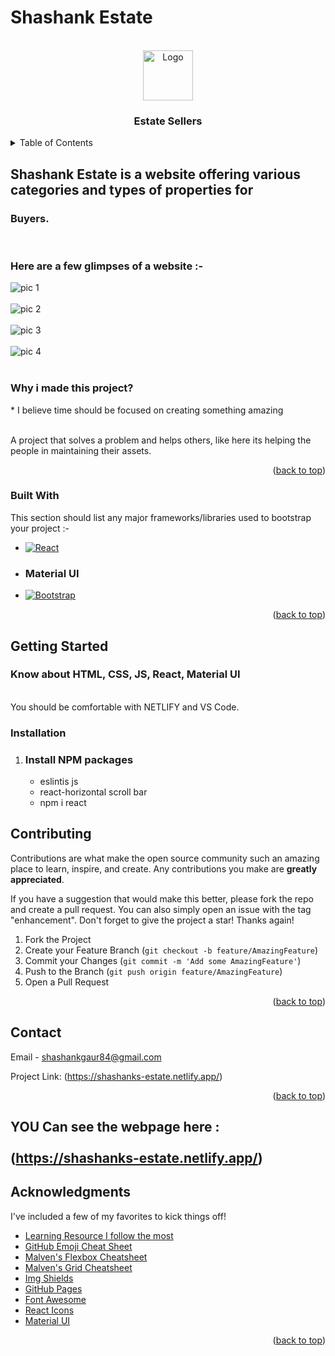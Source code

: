 # Shashank Estate
<!-- PROJECT LOGO -->
<br />
<div align="center">
  <a href="https://github.com/othneildrew/Best-README-Template">
    <img src="https://github.com/Shashank807/Assignment/assets/109886612/dea9f538-f1ae-4403-b918-0bdba392b8d2" alt="Logo" width="80" height="80">
  </a>

  <h3 align="center">Estate Sellers </h3>

 
</div>



<!-- TABLE OF CONTENTS -->
<details>
  <summary>Table of Contents</summary>
  <ol>
    <li>
      <a href="#about-the-project">About The Project</a>
      <ul>
        <li><a href="#built-with">Built With</a></li>
      </ul>
    </li>
    <li>
      <a href="#getting-started">Getting Started</a>
      <ul>
        <li><a href="#prerequisites">Prerequisites</a></li>
        <li><a href="#installation">Installation</a></li>
      </ul>
    </li>
    <li><a href="#usage">Usage</a></li>
    <li><a href="#contact">Contact</a></li>
    <li><a href="#acknowledgments">Acknowledgments</a></li>
  </ol>
</details>



<!-- ABOUT THE PROJECT -->
## Shashank Estate is a website offering various categories and types of properties for <h3>Buyers.  </h3> <br>  
<h3> Here are a few glimpses of a website :-</h3>

![pic 1](https://github.com/Shashank807/Assignment/assets/109886612/c27ce94d-102c-40ce-b143-2c1aa7b46097)<br><br>
![pic 2](https://github.com/Shashank807/Assignment/assets/109886612/870f5e35-c099-4ccf-8fbf-63adf7ad677f)<br><br>
![pic 3](https://github.com/Shashank807/Assignment/assets/109886612/d4ef6f01-3b1b-46d2-9f77-fc064bcb136c)<br><br>
![pic 4](https://github.com/Shashank807/Assignment/assets/109886612/b680f710-4add-4b10-ad33-1be4d5f60784)<br><br>
<h3> Why i made this project? </h3>
* I believe time should be focused on creating something amazing 

<br>A project that solves a problem and helps others, like here its helping the people in maintaining their assets.


<p align="right">(<a href="#readme-top">back to top</a>)</p>



### Built With

This section should list any major frameworks/libraries used to bootstrap your project :-
* [![React][React.js]][React-url]
* <h3>Material UI</h3>
* [![Bootstrap][Bootstrap.com]][Bootstrap-url]


<p align="right">(<a href="#readme-top">back to top</a>)</p>



<!-- GETTING STARTED -->
## Getting Started

<h3>Know about HTML, CSS, JS, React, Material UI </h3> <br>
 You should be comfortable with NETLIFY and VS Code.
 
### Installation


1. <h3>Install NPM packages</h3>

   * eslintis js <br>
   * react-horizontal scroll bar <br>
   * npm i react
   
<!-- USAGE EXAMPLES -->


<!-- CONTRIBUTING -->
## Contributing

Contributions are what make the open source community such an amazing place to learn, inspire, and create. Any contributions you make are **greatly appreciated**.

If you have a suggestion that would make this better, please fork the repo and create a pull request. You can also simply open an issue with the tag "enhancement".
Don't forget to give the project a star! Thanks again!

1. Fork the Project
2. Create your Feature Branch (`git checkout -b feature/AmazingFeature`)
3. Commit your Changes (`git commit -m 'Add some AmazingFeature'`)
4. Push to the Branch (`git push origin feature/AmazingFeature`)
5. Open a Pull Request

<p align="right">(<a href="#readme-top">back to top</a>)</p>






<!-- CONTACT -->
## Contact

Email -  shashankgaur84@gmail.com

Project Link: (https://shashanks-estate.netlify.app/)

<p align="right">(<a href="#readme-top">back to top</a>)</p>


## YOU Can see the webpage here : <br><br> (https://shashanks-estate.netlify.app/)

<!-- ACKNOWLEDGMENTS -->
## Acknowledgments

I've included a few of my favorites to kick things off!

* [Learning Resource I follow the most](https://www.w3schools.com/)
* [GitHub Emoji Cheat Sheet](https://www.webpagefx.com/tools/emoji-cheat-sheet)
* [Malven's Flexbox Cheatsheet](https://flexbox.malven.co/)
* [Malven's Grid Cheatsheet](https://grid.malven.co/)
* [Img Shields](https://shields.io)
* [GitHub Pages](https://pages.github.com)
* [Font Awesome](https://fontawesome.com)
* [React Icons](https://react-icons.github.io/react-icons/search)
* [Material UI](https://mui.com/)

<p align="right">(<a href="#readme-top">back to top</a>)</p>



<!-- MARKDOWN LINKS & IMAGES -->
<!-- https://www.markdownguide.org/basic-syntax/#reference-style-links -->
[contributors-shield]: https://img.shields.io/github/contributors/othneildrew/Best-README-Template.svg?style=for-the-badge
[contributors-url]: https://github.com/othneildrew/Best-README-Template/graphs/contributors
[forks-shield]: https://img.shields.io/github/forks/othneildrew/Best-README-Template.svg?style=for-the-badge
[forks-url]: https://github.com/othneildrew/Best-README-Template/network/members
[stars-shield]: https://img.shields.io/github/stars/othneildrew/Best-README-Template.svg?style=for-the-badge
[stars-url]: https://github.com/othneildrew/Best-README-Template/stargazers
[issues-shield]: https://img.shields.io/github/issues/othneildrew/Best-README-Template.svg?style=for-the-badge
[issues-url]: https://github.com/othneildrew/Best-README-Template/issues
[license-shield]: https://img.shields.io/github/license/othneildrew/Best-README-Template.svg?style=for-the-badge
[license-url]: https://github.com/othneildrew/Best-README-Template/blob/master/LICENSE.txt
[linkedin-shield]: https://img.shields.io/badge/-LinkedIn-black.svg?style=for-the-badge&logo=linkedin&colorB=555
[linkedin-url]: https://linkedin.com/in/othneildrew
[product-screenshot]: images/screenshot.png
[Next.js]: https://img.shields.io/badge/next.js-000000?style=for-the-badge&logo=nextdotjs&logoColor=white
[Next-url]: https://nextjs.org/
[React.js]: https://img.shields.io/badge/React-20232A?style=for-the-badge&logo=react&logoColor=61DAFB
[React-url]: https://reactjs.org/
[Vue.js]: https://img.shields.io/badge/Vue.js-35495E?style=for-the-badge&logo=vuedotjs&logoColor=4FC08D
[Vue-url]: https://vuejs.org/
[Angular.io]: https://img.shields.io/badge/Angular-DD0031?style=for-the-badge&logo=angular&logoColor=white
[Angular-url]: https://angular.io/
[Svelte.dev]: https://img.shields.io/badge/Svelte-4A4A55?style=for-the-badge&logo=svelte&logoColor=FF3E00
[Svelte-url]: https://svelte.dev/
[Laravel.com]: https://img.shields.io/badge/Laravel-FF2D20?style=for-the-badge&logo=laravel&logoColor=white
[Laravel-url]: https://laravel.com
[Bootstrap.com]: https://img.shields.io/badge/Bootstrap-563D7C?style=for-the-badge&logo=bootstrap&logoColor=white
[Bootstrap-url]: https://getbootstrap.com
[JQuery.com]: https://img.shields.io/badge/jQuery-0769AD?style=for-the-badge&logo=jquery&logoColor=white
[JQuery-url]: https://jquery.com 
